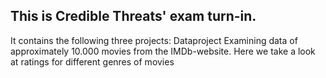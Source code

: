 ## This is Credible Threats' exam turn-in.
It contains the following three projects:
Dataproject 
	Examining data of approximately 10.000 movies from the IMDb-website. Here we take a look at ratings for different genres of movies
